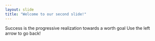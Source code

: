 ```yaml
---
layout: slide
title: "Welcome to our second slide!"
---
```

Success is the progressive realization towards a worth goal
Use the left arrow to go back!

